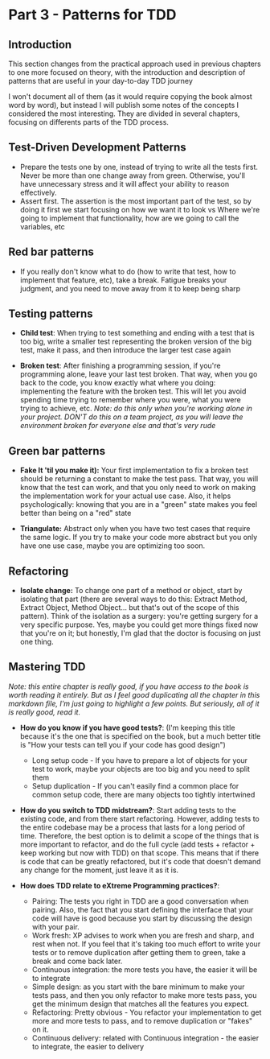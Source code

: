 # Part 3 - Patterns for TDD #
## Introduction ##
This section changes from the practical approach used in previous chapters to one more focused on theory, with the introduction and description of patterns that are useful in your day-to-day TDD journey

I won't document all of them (as it would require copying the book almost word by word), but instead I will publish some notes of the concepts I considered the most interesting. They are divided in several chapters, focusing on differents parts of the TDD process.

## Test-Driven Development Patterns ##
* Prepare the tests one by one, instead of trying to write all the tests first. Never be more than one change away from green. Otherwise, you'll have unnecessary stress and it will affect your ability to reason effectively.
* Assert first. The assertion is the most important part of the test, so by doing it first we start focusing on how we want it to look vs Where we're going to implement that functionality, how are we going to call the variables, etc

## Red bar patterns ##
* If you really don't know what to do (how to write that test, how to implement that feature, etc), take a break. Fatigue breaks your judgment, and you need to move away from it to keep being sharp

## Testing patterns ##
* **Child test**: When trying to test something and ending with a test that is too big, write a smaller test representing the broken version of the big test, make it pass, and then introduce the larger test case again

* **Broken test**: After finishing a programming session, if you're programming alone, leave your last test broken. That way, when you go back to the code, you know exactly what where you doing: implementing the feature with the broken test. This will let you avoid spending time trying to remember where you were, what you were trying to achieve, etc. *Note: do this only when you're working alone in your project. DON'T do this on a team project, as you will leave the environment broken for everyone else and that's very rude*

## Green bar patterns ##
* **Fake It 'til you make it):** Your first implementation to fix a broken test should be returning a constant to make the test pass. That way, you will know that the test can work, and that you only need to work on making the implementation work for your actual use case. Also, it helps psychologically: knowing that you are in a "green" state makes you feel better than being on a "red" state

* **Triangulate:** Abstract only when you have two test cases that require the same logic. If you try to make your code more abstract but you only have one use case, maybe you are optimizing too soon.

## Refactoring ##
* **Isolate change:** To change one part of a method or object, start by isolating that part (there are several ways to do this: Extract Method, Extract Object, Method Object... but that's out of the scope of this pattern). Think of the isolation as a surgery: you're getting surgery for a very specific purpose. Yes, maybe you could get more things fixed now that you're on it; but honestly, I'm glad that the doctor is focusing on just one thing.

## Mastering TDD ##
*Note: this entire chapter is really good, if you have access to the book is worth reading it entirely. But as I feel good duplicating all the chapter in this markdown file, I'm just going to highlight a few points. But seriously, all of it is really good, read it.*

* **How do you know if you have good tests?**: (I'm keeping this title because it's the one that is specified on the book, but a much better title is "How your tests can tell you if your code has good design")
	* Long setup code - If you have to prepare a lot of objects for your test to work, maybe your objects are too big and you need to split them
	* Setup duplication - If you can't easily find a common place for common setup code, there are many objects too tightly intertwined

* **How do you switch to TDD midstream?**: Start adding tests to the existing code, and from there start refactoring. However, adding tests to the entire codebase may be a process that lasts for a long period of time. Therefore, the best option is to delimit a scope of the things that is more important to refactor, and do the full cycle (add tests + refactor + keep working but now with TDD) on that scope. This means that if there is code that can be greatly refactored, but it's code that doesn't demand any change for the moment, just leave it as it is.

* **How does TDD relate to eXtreme Programming practices?**:
	* Pairing: The tests you right in TDD are a good conversation when pairing. Also, the fact that you start defining the interface that your code will have is good because you start by discussing the design with your pair.
	* Work fresh: XP advises to work when you are fresh and sharp, and rest when not. If you feel that it's taking too much effort to write your tests or to remove duplication after getting them to green, take a break and come back later.
	* Continuous integration: the more tests you have, the easier it will be to integrate
	* Simple design: as you start with the bare minimum to make your tests pass, and then you only refactor to make more tests pass, you get the minimum design that matches all the features you expect.
	* Refactoring: Pretty obvious - You refactor your implementation to get more and more tests to pass, and to remove duplication or "fakes" on it.
	* Continuous delivery: related with Continuous integration - the easier to integrate, the easier to delivery
